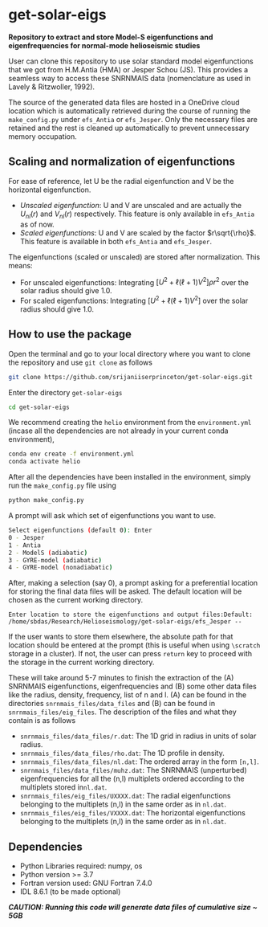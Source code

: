 # get-solar-eigs

**Repository to extract and store Model-S eigenfunctions and eigenfrequencies for normal-mode helioseismic studies**

User can clone this repository to use solar standard model eigenfunctions that we got from H.M.Antia (HMA) or Jesper Schou (JS). This provides a seamless way to access these SNRNMAIS data (nomenclature as used in Lavely & Ritzwoller, 1992).

The source of the generated data files are hosted in a OneDrive cloud location which is automatically retrieved during the course of running the ```make_config.py``` under ```efs_Antia``` or ```efs_Jesper```. Only the necessary files are retained and the rest is cleaned up automatically to prevent unnecessary memory occupation.

## Scaling and normalization of eigenfunctions
For ease of reference, let U be the radial eigenfunction and V be the horizontal eigenfunction. 
* *Unscaled eigenfunction*: U and V are unscaled and are actually the $U_{nl}(r)$ and $V_{nl}(r)$ respectively. This feature is only available in ```efs_Antia``` as of now.
* *Scaled eigenfunctions*: U and V are scaled by the factor $r\sqrt{\rho}$. This feature is available in both ```efs_Antia``` and ```efs_Jesper```.

The eigenfunctions (scaled or unscaled) are stored after normalization. This means:
* For unscaled eigenfunctions: Integrating $[U^2 + \ell(\ell+1) V^2] \rho r^2$ over the solar radius should give 1.0.
* For scaled eigenfunctions: Integrating $[U^2 + \ell(\ell+1) V^2]$ over the solar radius should give 1.0.

## How to use the package

Open the terminal and go to your local directory where you want to clone the repository and use ```git clone``` as follows
```bash
git clone https://github.com/srijaniiserprinceton/get-solar-eigs.git
```
Enter the directory ```get-solar-eigs```
```bash
cd get-solar-eigs
```
We recommend creating the ```helio``` environment from the ```environment.yml``` (incase all the dependencies are not already in your current conda environment), 
```bash
conda env create -f environment.yml
conda activate helio
```
After all the dependencies have been installed in the environment, simply run the ```make_config.py``` file using
```python
python make_config.py
```
A prompt will ask which set of eigenfunctions you want to use.

```bash
Select eigenfunctions (default 0): Enter
0 - Jesper
1 - Antia
2 - ModelS (adiabatic)
3 - GYRE-model (adiabatic)
4 - GYRE-model (nonadiabatic)
```
After, making a selection (say 0), a prompt asking for a preferential location for storing the final data files will be asked. The default location will be chosen as the current working directory. 
```
Enter location to store the eigenfunctions and output files:Default: /home/sbdas/Research/Helioseismology/get-solar-eigs/efs_Jesper --
```
If the user wants to store them elsewhere, the absolute path for that location should be entered at the prompt (this is useful when using ```\scratch``` storage in a cluster). If not, the user can press ```return``` key to proceed with the storage in the current working directory.

These will take around 5-7 minutes to finish the extraction of the (A) SNRNMAIS eigenfunctions, eigenfrequencies and (B) some other data files like the radius, density, frequency, list of n and l. (A) can be found in the directories ```snrnmais_files/data_files``` and (B) can be found in ```snrnmais_files/eig_files```. The description of the files and what they contain is as follows
* ```snrnmais_files/data_files/r.dat```: The 1D grid in radius in units of solar radius.
* ```snrnmais_files/data_files/rho.dat```: The 1D profile in density.
* ```snrnmais_files/data_files/nl.dat```: The ordered array in the form ```[n,l]```.
* ```snrnmais_files/data_files/muhz.dat```: The SNRNMAIS (unperturbed) eigenfrequencies for all the (n,l) multiplets ordered according to the multiplets stored in```nl.dat```.
* ```snrnmais_files/eig_files/UXXXX.dat```: The radial eigenfunctions belonging to the multiplets (n,l) in the same order as in ```nl.dat```.
* ```snrnmais_files/eig_files/VXXXX.dat```: The horizontal eigenfunctions belonging to the multiplets (n,l) in the same order as in ```nl.dat```.

## Dependencies
* Python Libraries required: numpy, os
* Python version >= 3.7
* Fortran version used: GNU Fortran 7.4.0
* IDL 8.6.1 (to be made optional)

***CAUTION: Running this code will generate data files of cumulative size ~ 5GB***
